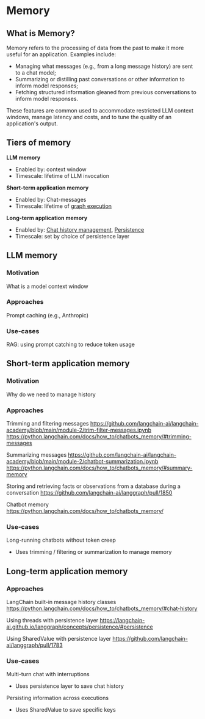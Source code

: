 # Memory

## What is Memory?

Memory refers to the processing of data from the past to make it more useful for an application. Examples include:

- Managing what messages (e.g., from a long message history) are sent to a chat model;
- Summarizing or distilling past conversations or other information to inform model responses;
- Fetching structured information gleaned from previous conversations to inform model responses.

These features are common used to accommodate restricted LLM context windows, manage latency and costs,
and to tune the quality of an application's output.


## Tiers of memory 

**LLM memory**
* Enabled by: context window 
* Timescale: lifetime of LLM invocation 

**Short-term application memory**
* Enabled by: Chat-messages 
* Timescale: lifetime of [graph execution](https://github.com/langchain-ai/langgraph/discussions/352#discussioncomment-9291220) 

**Long-term application memory**
* Enabled by: [Chat history management](https://python.langchain.com/docs/how_to/chatbots_memory/#chat-history), [Persistence](https://langchain-ai.github.io/langgraph/concepts/persistence/#persistence)
* Timescale: set by choice of persistence layer

## LLM memory

### Motivation

What is a model context window

### Approaches 

Prompt caching (e.g., Anthropic)

### Use-cases

RAG: using prompt catching to reduce token usage

## Short-term application memory

### Motivation

Why do we need to manage history

### Approaches    

Trimming and filtering messages 
https://github.com/langchain-ai/langchain-academy/blob/main/module-2/trim-filter-messages.ipynb
https://python.langchain.com/docs/how_to/chatbots_memory/#trimming-messages

Summarizing messages
https://github.com/langchain-ai/langchain-academy/blob/main/module-2/chatbot-summarization.ipynb
https://python.langchain.com/docs/how_to/chatbots_memory/#summary-memory

Storing and retrieving facts or observations from a database during a conversation
https://github.com/langchain-ai/langgraph/pull/1850

Chatbot memory 
https://python.langchain.com/docs/how_to/chatbots_memory/

### Use-cases

Long-running chatbots without token creep 

* Uses trimming / filtering or summarization to manage memory

## Long-term application memory

### Approaches

LangChain built-in message history classes
https://python.langchain.com/docs/how_to/chatbots_memory/#chat-history

Using threads with persistence layer 
https://langchain-ai.github.io/langgraph/concepts/persistence/#persistence

Using SharedValue with persistence layer 
https://github.com/langchain-ai/langgraph/pull/1783

### Use-cases

Multi-turn chat with interruptions

* Uses persistence layer to save chat history

Persisting information across executions

* Uses SharedValue to save specific keys 

